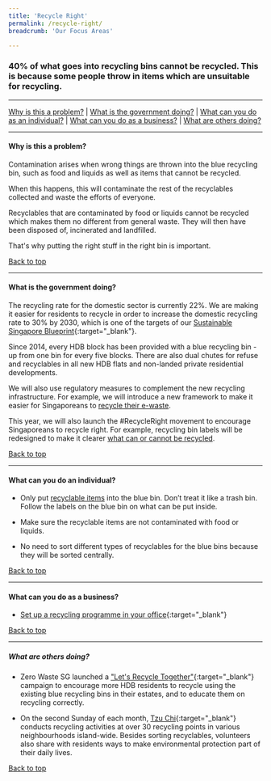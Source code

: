 ```yaml
---
title: 'Recycle Right'
permalink: /recycle-right/
breadcrumb: 'Our Focus Areas'

---
```



### 40% of what goes into recycling bins cannot be recycled. This is because some people throw in items which are unsuitable for recycling. 

-------------------


[Why is this a problem?](#why) | [What is the government doing?](#govt) | [What can you do as an individual?](#individual) | [What can you do as a business?](#biz) | [What are others doing?](#partners)


-------------------


<a name="why"></a>
#### Why is this a problem? 


Contamination arises when wrong things are thrown into the blue recycling bin, such as food and liquids as well as items that cannot be recycled.

When this happens, this will contaminate the rest of the recyclables collected and waste the efforts of everyone. 

Recyclables that are contaminated by food or liquids cannot be recycled which makes them no different from general waste. They will then have been disposed of, incinerated and landfilled. 

That's why putting the right stuff in the right bin is important. 



[Back to top](#top)

-------------------

<a name="govt"></a>
#### What is the government doing? 

The recycling rate for the domestic sector is currently 22%. We are making it easier for residents to recycle in order to increase the domestic recycling rate to 30% by 2030, which is one of the targets of our [Sustainable Singapore Blueprint](www.sustainablesingapore.gov.sg){:target="_blank"}. 

Since 2014, every HDB block has been provided with a blue recycling bin - up from one bin for every five blocks. There are also dual chutes for refuse and recyclables in all new HDB flats and non-landed private residential developments.

We will also use regulatory measures to complement the new recycling infrastructure. For example, we will introduce a new framework to make it easier for Singaporeans to [recycle their e-waste](/waste-streams/e-waste/).

This year, we will also launch the #RecycleRight movement to encourage Singaporeans to recycle right. For example, recycling bin labels will be redesigned to make it clearer [what can or cannot be recycled](/recycle/what-to-recycle/).

[Back to top](#top)

-------------------

<a name="individual"></a>

#### What can you do an individual?

* Only put [recyclable items](/recycle/what-to-recycle/) into the blue bin. Don’t treat it like a trash bin. Follow the labels on the blue bin on what can be put inside.

* Make sure the recyclable items are not contaminated with food or liquids. 

* No need to sort different types of recyclables for the blue bins because they will be sorted centrally.


[Back to top](#top)

-------------------

<a name="biz"></a>

#### What can you do as a business?

* [Set up a recycling programme in your office](https://www.nea.gov.sg/docs/default-source/resource/participate/3r-guidebook-for-offices.pdf){:target="_blank"}


[Back to top](#top)

-------------------

<a name="partners"></a>

##### What are others doing?

* Zero Waste SG launched a ["Let's Recycle Together"](http://www.zerowastesg.com/recycle/){:target="_blank"}
 campaign to encourage more HDB residents to recycle using the existing blue recycling bins in their estates, and to educate them on recycling correctly.

* On the second Sunday of each month, [Tzu Chi](https://www.tzuchi.org.sg/en/events/islandwide-recycling-day/){:target="_blank"} conducts recycling activities at over 30 recycling points in various neighbourhoods island-wide. Besides sorting recyclables, volunteers also share with residents ways to make environmental protection part of their daily lives.

[Back to top](#top)
